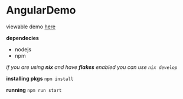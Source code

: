 # AngularDemo

viewable demo [here](https://insertokername.github.io/angular-demo/)

**dependecies**
- nodejs
- npm

*if you are using **nix** and have **flakes** enabled you can use `nix develop`*

**installing pkgs**
`npm install`

**running**
`npm run start`
